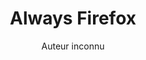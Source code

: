 ---
layout: post
title: "Always Firefox"
link: "https://www.la-grange.net/2025/03/02/firefox"
author: Auteur inconnu
published_date: 02/03/2025
description: "L'affaire des « Terms of Service » de Firefox (Mozilla).

Cela commence avec ce commit.

Mozilla vient d'enlever la phrase qui mentionnait qu'ils ne vendraient jamais les données des utilisateurs quand ceux-ci utilisent Firefox. C'est une séquence de quelques mots qui déclenchent une tempête émotionnelle très importante, qui ne sera plus dans quelques jours car tel est le cycle de nos émotions et de nos obfuscations médiatiques."
language: fr
categories: "Liens"
tags: "firefox "
og-tags: "firefox "
permalink: /:categories/:year/:month/:day/:title/
---